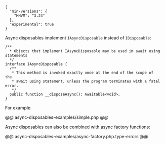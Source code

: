 ```yamlmeta
{
  "min-versions": {
    "HHVM": "3.24"
  },
  "experimental": true
}
```

Async disposables implement `IAsyncDisposable` instead of `IDisposable`:

```Hack
/**
  * Objects that implement IAsyncDisposable may be used in await using statements
  */
interface IAsyncDisposable {
  /**
   * This method is invoked exactly once at the end of the scope of the
   * await using statement, unless the program terminates with a fatal error.
   */
  public function __disposeAsync(): Awaitable<void>;
}
```

For example:

@@ async-disposables-examples/simple.php @@

Async disposables can also be combined with async factory functions:

@@ async-disposables-examples/async-factory.php.type-errors @@
